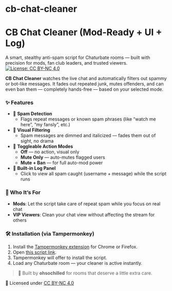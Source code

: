 # cb-chat-cleaner
# CB Chat Cleaner (Mod-Ready + UI + Log)

A smart, stealthy anti-spam script for Chaturbate rooms — built with precision for mods, fan club leaders, and trusted viewers.
[![License: CC BY-NC 4.0](https://img.shields.io/badge/License-BY--NC%204.0-lightgrey.svg)](https://creativecommons.org/licenses/by-nc/4.0/)

**CB Chat Cleaner** watches the live chat and automatically filters out spammy or bot-like messages. It fades out repeated junk, mutes offenders, and can even ban them — completely hands-free — based on your selected mode.

### ✨ Features

- 🚫 **Spam Detection**
  - Flags repeat messages or known spam phrases (like “watch me here”, “my fansly”, etc.)
- 👀 **Visual Filtering**
  - Spam messages are dimmed and italicized — fades them out of sight, no drama
- 🔧 **Toggleable Action Modes**
  - **Off** — no action, visual only  
  - **Mute Only** — auto-mutes flagged users  
  - **Mute + Ban** — for full auto-mod power  
- 📜 **Built-in Log Panel**
  - Click to view all spam caught (username + message) while the script runs

### 🔐 Who It’s For

- **Mods**: Let the script take care of repeat spam while you focus on real chat
- **VIP Viewers**: Clean your chat view without affecting the stream for others

### 🛠️ Installation (via Tampermonkey)

1. Install the [Tampermonkey extension](https://www.tampermonkey.net/) for Chrome or Firefox.
2. Open [this script link](https://raw.githubusercontent.com/orbitalhd/cb-chat-cleaner/main/cb-chat-cleaner.user.js).
3. Tampermonkey will offer to install the script.
4. Load any Chaturbate room — your cleaner is active instantly.

> 💬 Built by **ohsochilled** for rooms that deserve a little extra care.

📜 Licensed under [CC BY-NC 4.0](https://creativecommons.org/licenses/by-nc/4.0/)
